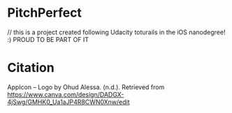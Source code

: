 # PitchPerfect

// this is a project created following Udacity toturails in the iOS nanodegree! :)
 PROUD TO BE PART OF IT
# Citation 
AppIcon – Logo by Ohud Alessa. (n.d.). Retrieved from https://www.canva.com/design/DADGX-4jSwg/GMHK0_Ua1aJP4R8CWN0Xnw/edit
